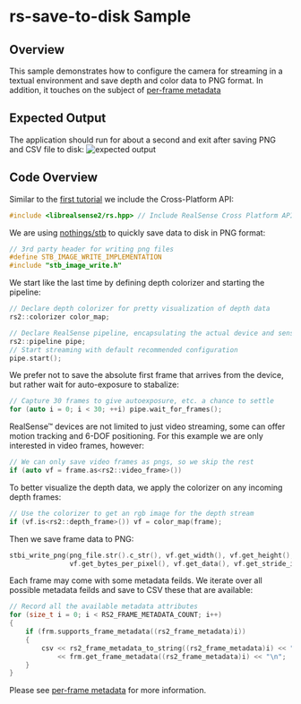 # rs-save-to-disk Sample

## Overview

This sample demonstrates how to configure the camera for streaming in a textual environment and save depth and color data to PNG format. In addition, it touches on the subject of [per-frame metadata](../../doc/frame_metadata.md)

## Expected Output
The application should run for about a second and exit after saving PNG and CSV file to disk: 
![expected output](https://raw.githubusercontent.com/wiki/IntelRealSense/librealsense/res/save-to-disk-expected.PNG)

## Code Overview 

Similar to the [first tutorial](../capture/) we include the Cross-Platform API:
```cpp
#include <librealsense2/rs.hpp> // Include RealSense Cross Platform API
```

We are using [nothings/stb](https://github.com/nothings/stb) to quickly save data to disk in PNG format: 
```cpp
// 3rd party header for writing png files
#define STB_IMAGE_WRITE_IMPLEMENTATION
#include "stb_image_write.h"
```

We start like the last time by defining depth colorizer and starting the pipeline:
```cpp
// Declare depth colorizer for pretty visualization of depth data
rs2::colorizer color_map;

// Declare RealSense pipeline, encapsulating the actual device and sensors
rs2::pipeline pipe;
// Start streaming with default recommended configuration
pipe.start();
```

We prefer not to save the absolute first frame that arrives from the device, but rather wait for auto-exposure to stabalize:
```cpp
// Capture 30 frames to give autoexposure, etc. a chance to settle
for (auto i = 0; i < 30; ++i) pipe.wait_for_frames();
```

RealSense™ devices are not limited to just video streaming, some can offer motion tracking and 6-DOF positioning. For this example we are only interested in video frames, however: 
```cpp
// We can only save video frames as pngs, so we skip the rest
if (auto vf = frame.as<rs2::video_frame>())
```

To better visualize the depth data, we apply the colorizer on any incoming depth frames:
```cpp
// Use the colorizer to get an rgb image for the depth stream
if (vf.is<rs2::depth_frame>()) vf = color_map(frame);
```

Then we save frame data to PNG: 
```cpp
stbi_write_png(png_file.str().c_str(), vf.get_width(), vf.get_height(),
               vf.get_bytes_per_pixel(), vf.get_data(), vf.get_stride_in_bytes());
```

Each frame may come with some metadata feilds. We iterate over all possible metadata feilds and save to CSV these that are available:
```cpp
// Record all the available metadata attributes
for (size_t i = 0; i < RS2_FRAME_METADATA_COUNT; i++)
{
    if (frm.supports_frame_metadata((rs2_frame_metadata)i))
    {
        csv << rs2_frame_metadata_to_string((rs2_frame_metadata)i) << ","
            << frm.get_frame_metadata((rs2_frame_metadata)i) << "\n";
    }
}
```
Please see [per-frame metadata](../../doc/frame_metadata.md) for more information.
